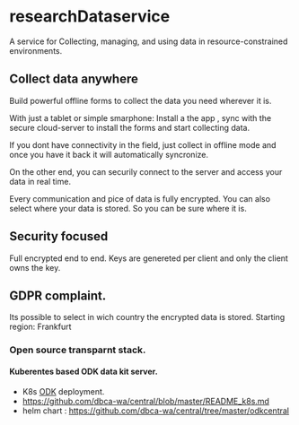 # researchDataservice

A service for Collecting, managing, and using data in resource-constrained environments.


## Collect data anywhere

Build powerful offline forms to collect the data you need wherever it is.

With just a tablet or simple smarphone: Install a the app , sync with the secure cloud-server to install the forms and start collecting data. 

If you dont have connectivity in the field, just collect in offline mode and once you have it back it will automatically syncronize.


On the other end, you can securily connect to the server and access your data in real time.

Every communication and pice of data is fully encrypted. You can also select where your data is stored. So you can be sure where it is.





## Security focused

Full encrypted end to end. Keys are genereted per client and only the client owns the key.



## GDPR complaint.

Its possible to select in wich country the encrypted data is stored. Starting region: Frankfurt




### Open source transparnt stack.


#### Kuberentes based ODK data kit server.


 - K8s [ODK](https://github.com/getodk) deployment.
 - https://github.com/dbca-wa/central/blob/master/README_k8s.md
 - helm chart : https://github.com/dbca-wa/central/tree/master/odkcentral

